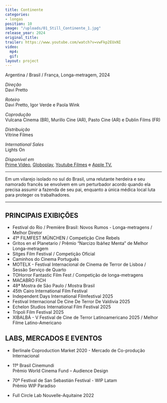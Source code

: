 ```yaml
---
title: Continente
categories:
- longas
position: 10
image: "/uploads/01_Still_Continente_1.jpg"
release_year: 2024
original_title: 
trailer: https://www.youtube.com/watch?v=vwFkp2EUxNI
video:
  mp4: 
  gif: 
layout: project
---
```


Argentina / Brasil / França, Longa-metragem, 2024

*Direção*\
Davi Pretto

*Roteiro*\
Davi Pretto, Igor Verde e Paola Wink

*Coprodução*\
Vulcana Cinema (BR), Murillo Cine (AR), Pasto Cine (AR) e Dublin Films (FR)

*Distribuição*\
Vitrine Filmes

*International Sales*\
Lights On

*Disponível em*\
[Prime Video](https://www.primevideo.com/-/pt/detail/0HA0UULOV867Z92ELIPXFI4LOZ/ref=atv_dl_rdr), [Globoplay](https://globoplay.globo.com/continente/t/nmWQMGgxW2/), [Youtube Filmes](https://www.youtube.com/watch?v=unkMfmWxG7Q) e [Apple TV.](https://tv.apple.com/br/movie/continente/umc.cmc.17bqs4iv2hi1e8wckbhskrcqg?playableId=tvs.sbd.9001%3A1781086291)

---

Em um vilarejo isolado no sul do Brasil, uma relutante herdeira e seu namorado francês se envolvem em um perturbador acordo quando ela precisa assumir a fazenda de seu pai, enquanto a única médica local luta para proteger os trabalhadores.

---

## PRINCIPAIS EXIBIÇÕES

* Festival do Rio / Première Brasil: Novos Rumos - Longa-metragens / Melhor Diretor
* 41º FILMFEST MÜNCHEN / Competição Cine Rebels
* Gritos en el Planetario / Prêmio “Narcizo Ibáñez Menta” de Melhor Longa-metragem
* Sitges Film Festival / Competição Oficial
* Caminhos do Cinema Português
* MOTELX - Festival Internacional de Cinema de Terror de Lisboa / Sessão Serviço de Quarto
* TOHorror Fantastic Film Fest / Competição de longa-metragens
* MACABRO FICH
* 48ª Mostra de São Paulo / Mostra Brasil
* 45th Cairo International Film Festival
* Independent Days International Filmfestival 2025
* Festival Internacional De Cine De Terror De Valdivia 2025
* Echelon Studios International Film Festival 2025
* Tripoli Film Festival 2025
* XIBALBÁ - V Festival de Cine de Terror Latinoamericano 2025 / Melhor Filme Latino-Americano


## LABS, MERCADOS E EVENTOS

* Berlinale Coproduction Market 2020 - Mercado de Co-produção Internacional

* 11º Brasil Cinemundi\
  Prêmio World Cinema Fund – Audience Design

* 70º Festival de San Sebastián Festival - WIP Latam\
  Prêmio WIP Paradiso

* Full Circle Lab Nouvelle-Aquitaine 2022